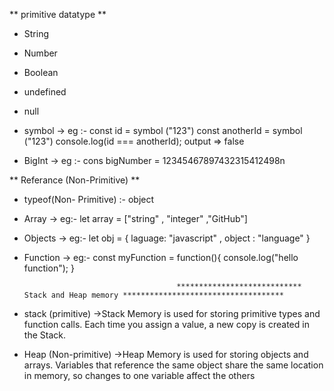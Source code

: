 ** primitive datatype ** 

- String 
- Number
- Boolean
- undefined
- null 
- symbol
-> eg :- const id = symbol ("123")
         const anotherId = symbol ("123")
         console.log(id === anotherId);
         output => false

- BigInt
-> eg :- cons bigNumber =  12345467897432315412498n

** Referance (Non-Primitive) **
- typeof(Non- Primitive) :- object

- Array
-> eg:- let array = ["string" , "integer" ,"GitHub"]

- Objects
-> eg:- let obj = {
                   laguage: "javascript" , 
                   object : "language"
               }

- Function 
-> eg:- const myFunction = function(){
                 console.log("hello function");
}

                                        **************************** Stack and Heap memory ************************************


- stack (primitive) 
->Stack Memory is used for storing primitive types and function calls. Each time you assign a value,
a new copy is created in the Stack.

- Heap (Non-primitive)
->Heap Memory is used for storing objects and arrays. 
Variables that reference the same object share the same location in memory, so changes to one variable affect the others
